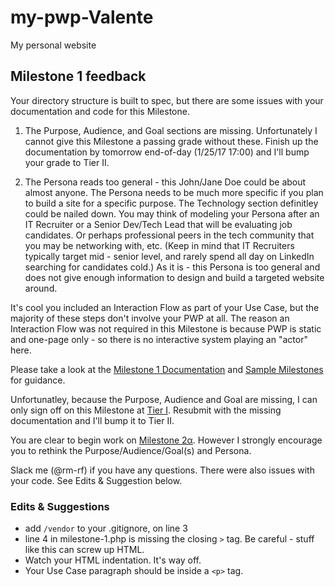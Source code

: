 # my-pwp-Valente
My personal website

## Milestone 1 feedback
Your directory structure is built to spec, but there are some issues with your documentation and code for this Milestone.
 
1. The Purpose, Audience, and Goal sections are missing. Unfortunately I cannot give this Milestone a passing grade without these. Finish up the documentation by tomorrow end-of-day (1/25/17 17:00) and I'll bump your grade to Tier II.
 
2. The Persona reads too general - this John/Jane Doe could be about almost anyone. The Persona needs to be much more specific if you plan to build a site for a specific purpose. The Technology section definitley could be nailed down. You may think of modeling your Persona after an IT Recruiter or a Senior Dev/Tech Lead that will be evaluating job candidates. Or perhaps professional peers in the tech community that you may be networking with, etc. (Keep in mind that IT Recruiters typically target mid - senior level, and rarely spend all day on LinkedIn searching for candidates cold.) As it is - this Persona is too general and does not give enough information to design and build a targeted website around.

It's cool you included an Interaction Flow as part of your Use Case, but the majority of these steps don't involve your PWP at all. The reason an Interaction Flow was not required in this Milestone is because PWP is static and one-page only - so there is no interactive system playing an "actor" here.

 Please take a look at the [Milestone 1 Documentation](https://bootcamp-coders.cnm.edu/projects/personal/milestone-one/) and [Sample Milestones](https://bootcamp-coders.cnm.edu/projects/personal/example/) for guidance.

 Unfortunatley, because the Purpose, Audience and Goal are missing, I can only sign off on this Milestone at [Tier I](https://bootcamp-coders.cnm.edu/projects/personal/rubric/). Resubmit with the missing documentation and I'll bump it to Tier II.

You are clear to begin work on [Milestone 2&alpha;](https://bootcamp-coders.cnm.edu/projects/personal/milestone-two/). However  I strongly encourage you to rethink the Purpose/Audience/Goal(s) and Persona. 

Slack me (@rm-rf) if you have any questions. There were also issues with your code. See Edits &amp; Suggestion below.

### Edits &amp; Suggestions
- add `/vendor` to your .gitignore, on line 3
- line 4 in milestone-1.php is missing the closing `>` tag. Be careful - stuff like this can screw up HTML.
- Watch your HTML indentation. It's way off.
- Your Use Case paragraph should be inside a `<p>` tag.
